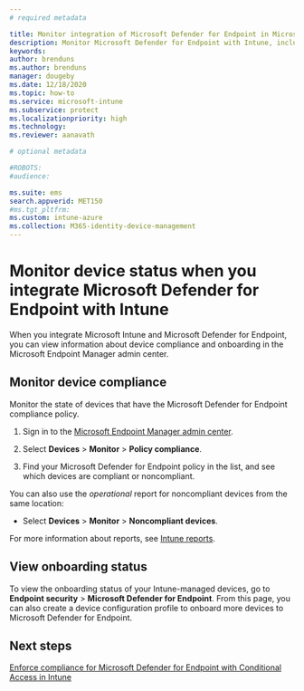 ```yaml
---
# required metadata

title: Monitor integration of Microsoft Defender for Endpoint in Microsoft Intune - Azure | Microsoft Docs
description: Monitor Microsoft Defender for Endpoint with Intune, including device compliance and onboarding status.
keywords:
author: brenduns 
ms.author: brenduns
manager: dougeby
ms.date: 12/18/2020
ms.topic: how-to
ms.service: microsoft-intune
ms.subservice: protect
ms.localizationpriority: high
ms.technology:
ms.reviewer: aanavath

# optional metadata

#ROBOTS:
#audience:

ms.suite: ems
search.appverid: MET150
#ms.tgt_pltfrm:
ms.custom: intune-azure
ms.collection: M365-identity-device-management
---
```


# Monitor device status when you integrate Microsoft Defender for Endpoint with Intune

When you integrate Microsoft Intune and Microsoft Defender for Endpoint, you can view information about device compliance and onboarding in the Microsoft Endpoint Manager admin center.

## Monitor device compliance

Monitor the state of devices that have the Microsoft Defender for Endpoint compliance policy.

1. Sign in to the [Microsoft Endpoint Manager admin center](https://go.microsoft.com/fwlink/?linkid=2109431).

2. Select **Devices** > **Monitor** > **Policy compliance**.

3. Find your Microsoft Defender for Endpoint policy in the list, and see which devices are compliant or noncompliant.

You can also use the *operational* report for noncompliant devices from the same location:

- Select **Devices** > **Monitor** > **Noncompliant devices**.

For more information about reports, see [Intune reports](../fundamentals/reports.md).

## View onboarding status

To view the onboarding status of your Intune-managed devices, go to **Endpoint security** > **Microsoft Defender for Endpoint**. From this page, you can also create a device configuration profile to onboard more devices to Microsoft Defender for Endpoint.

## Next steps

[Enforce compliance for Microsoft Defender for Endpoint with Conditional Access in Intune](../protect/advanced-threat-protection.md)

